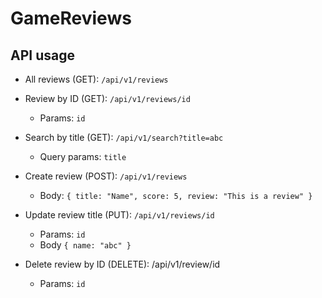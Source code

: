 # GameReviews

## API usage

- All reviews (GET): `/api/v1/reviews`

- Review by ID (GET): `/api/v1/reviews/id`
    - Params: `id`

- Search by title (GET): `/api/v1/search?title=abc`
    - Query params: `title`

- Create review (POST): `/api/v1/reviews`
    - Body: `{ title: "Name", score: 5, review: "This is a review" }`
      
- Update review title (PUT): `/api/v1/reviews/id`
    - Params: `id`
    - Body `{ name: "abc" }`

- Delete review by ID (DELETE): /api/v1/review/id
    - Params: `id`
